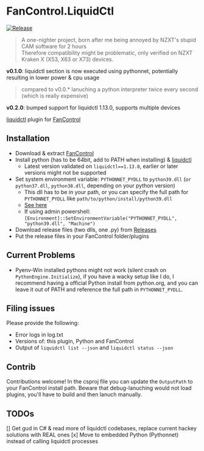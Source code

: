 ﻿# FanControl.LiquidCtl

[![Release](https://github.com/chenseanxy/FanControl.LiquidCtl/actions/workflows/release.yml/badge.svg)](https://github.com/chenseanxy/FanControl.LiquidCtl/actions/workflows/release.yml)

> A one-nighter project, born after me being annoyed by NZXT's stupid CAM software for 2 hours  
> Therefore compatibility might be problematic, only verified on NZXT Kraken X (X53, X63 or X73) devices.

**v0.1.0**: liquidctl section is now executed using pythonnet, potentially resulting in lower power & cpu usage
> compared to v0.0.* lanuching a python interpreter twice every second (which is really expensive)

**v0.2.0**: bumped support for liquidctl 1.13.0, supports multiple devices

[liquidctl](https://github.com/liquidctl/liquidctl) plugin for [FanControl](https://github.com/Rem0o/FanControl.Releases)

## Installation

- Download & extract [FanControl](https://github.com/Rem0o/FanControl.Releases#installation)
- Install python (has to be 64bit, add to PATH when installing) & [liquidctl](https://github.com/liquidctl/liquidctl#windows-system-level-dependencies)
  - Latest version validated on `liquidctl==1.13.0`, earlier or later versions might not be supported
- Set system environment variable: `PYTHONNET_PYDLL` to `python39.dll` (`or python37.dll`, `python38.dll`, depending on your python version)
  - This dll has to be in your path, or you can specify the full path for `PYTHONNET_PYDLL` like `path/to/python/install/python39.dll`
  - [See here](https://superuser.com/questions/949560/how-do-i-set-system-environment-variables-in-windows-10)
  - If using admin powershell: `[Environment]::SetEnvironmentVariable("PYTHONNET_PYDLL", "python39.dll", "Machine")`
- Download release files (two dlls, one .py) from [Releases](https://github.com/chenseanxy/FanControl.LiquidCtl/releases)
- Put the release files in your FanControl folder/plugins

## Current Problems

- Pyenv-Win installed pythons might not work (silent crash on `PythonEngine.Initialize`), if you have a wacky setup like I do, I recommend having a official Python install from python.org, and you can leave it out of PATH and reference the full path in `PYTHONNET_PYDLL`.

## Filing issues

Please provide the following:

- Error logs in log.txt
- Versions of: this plugin, Python and FanControl
- Output of `liquidctl list --json` and `liquidctl status --json`

## Contrib

Contributions welcome! In the csproj file you can update the `OutputPath` to your FanControl install path. Beware that debug-lanuching would not load plugins, you'll have to build and then lanuch manually.

## TODOs

[] Get gud in C# & read more of liquidctl codebases, replace current hackey solutions with REAL ones
[x] Move to embedded Python (Pythonnet) instead of calling liquidctl processes
